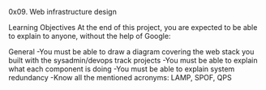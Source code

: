 0x09. Web infrastructure design

Learning Objectives
At the end of this project, you are expected to be able to explain to anyone, without the help of Google:

General
-You must be able to draw a diagram covering the web stack you built with the sysadmin/devops track projects
-You must be able to explain what each component is doing
-You must be able to explain system redundancy
-Know all the mentioned acronyms: LAMP, SPOF, QPS
